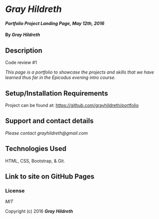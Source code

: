# _Gray Hildreth_

#### _Portfolio Project Landing Page, May 12th, 2016_

#### By _**Gray Hildreth**_

## Description

Code review #1

_This page is a portfolio to showcase the projects and skills that we have learned thus far in the Epicodus evening intro course._

## Setup/Installation Requirements

Project can be found at: https://github.com/grayhildreth/portfolio

## Support and contact details

_Please contact grayhildreth@gmail.com_

## Technologies Used

HTML, CSS, Bootstrap, & Git.

## Link to site on GitHub Pages



### License

*MIT*

Copyright (c) 2016 **_Gray Hildreth_**
